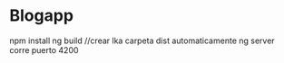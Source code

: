 # Blogapp

npm install 
ng build  //crear lka carpeta dist automaticamente
ng server 
corre puerto 4200 


